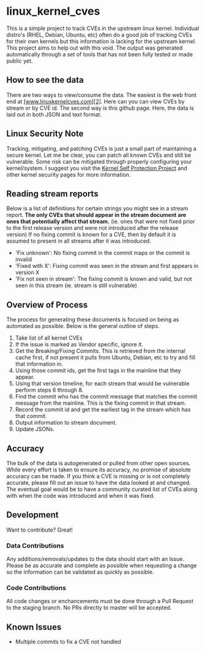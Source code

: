 # linux_kernel_cves

This is a simple project to track CVEs in the upstream linux kernel.
Individual distro's (RHEL, Debian, Ubuntu, etc) often do a good job of
tracking CVEs for their own kernels but this information is lacking for
the upstream kernel. This project aims to help out with this void. The output
was generated automatically through a set of tools that has not been
fully tested or made public yet.

## How to see the data

There are two ways to view/consume the data. The easiest is the web front end at
[www.linuxkernelcves.com][2]. Here can you can view CVEs by stream or by CVE id.
The second way is this github page. Here, the data is laid out in both JSON
and text format.

## Linux Security Note

Tracking, mitigating, and patching CVEs is just a small part of
maintaining a secure kernel.  Let me be clear, you can patch all known
CVEs and still be vulnerable. Some risk can be mitigated through
properly configuring your kernel/system. I suggest you visit the
[Kernel Self Protection Project][1] and other kernel security pages for more
information.

## Reading stream reports

Below is a list of definitions for certain strings you might see in a
stream report. **The only CVEs that should appear in the stream
document are ones that potentially affect that stream.** (ie. ones that
were not fixed prior to the first release version and were not introduced
after the release version) If no fixing commit is known for a CVE, then
by default it is assumed to present in all streams after it was introduced.

- 'Fix unknown': No fixing commit in the commit maps or the commit is
  invalid
- 'Fixed with X': Fixing commit was seen in the stream and first
  appears in version X
- 'Fix not seen in stream': The fixing commit is known and valid,
  but not seen in this stream (ie. stream is still vulnerable)

## Overview of Process

The process for generating these documents is focused on being as
automated as possible. Below is the general outline of steps.

  1) Take list of all kernel CVEs
  2) If the issue is marked as Vendor specific, ignore it.
  3) Get the Breaking/Fixing Commits. This is retrieved from the
  internal cache first, if not present it pulls from Ubuntu, Debian,
  etc to try and fill that information in.
  4) Using those commit ids, get the first tags in the mainline that
  they appear.
  5) Using that version timeline, for each stream that would be
  vulnerable perform steps 6 through 8.
  6) Find the commit who has the commit message that matches the commit
  message from the mainline. This is the fixing commit in that stream.
  7) Record the commit id and get the earliest tag in the stream which
  has that commit.
  8) Output information to stream document.
  9) Update JSONs.

## Accuracy

The bulk of the data is autogenerated or pulled from other open sources.
While every effort is taken to ensure its accuracy, no promise of absolute
accuracy can be made. If you think a CVE is missing or is not completely
accurate, please fill out an issue to have the data looked at and changed. The
eventual goal would be to have a community curated list of CVEs along with when
the code was introduced and when it was fixed.

## Development

Want to contribute? Great!

### Data Contributions

Any additions/removals/updates to the data should start with an Issue. Please
be as accurate and complete as possible when requesting a change so the
information can be validated as quickly as possible.

### Code Contributions

All code changes or enchancements must be done through a Pull Request to the
staging branch. No PRs directly to master will be accepted.

## Known Issues

- Multiple commits to fix a CVE not handled

[1]: https://kernsec.org/wiki/index.php/Kernel_Self_Protection_Project
[2]: https://www.linuxkernelcves.com

